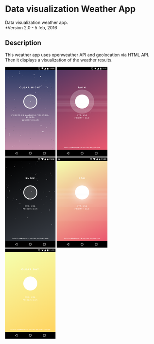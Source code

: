 # Data visualization Weather App
Data visualization weather app.  
*Version 2.0 - 5 feb, 2016

## Description

This weather app uses openweather API and geolocation via HTML API. Then it displays a visualization of the weather results.


<img src="screenshots/1.png" width="33%"></img>
<img src="screenshots/2.png" width="33%"></img>
<img src="screenshots/3.png" width="33%"></img>
<img src="screenshots/4.png" width="33%"></img>
<img src="screenshots/5.png" width="33%"></img>